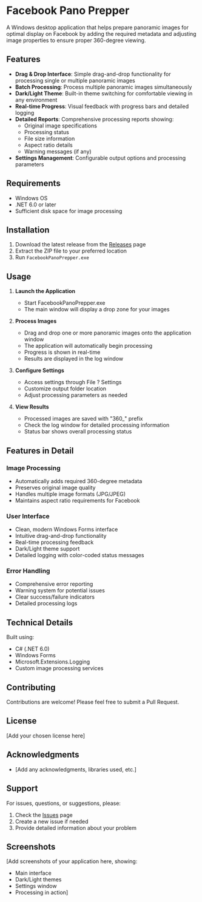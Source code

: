 # Facebook Pano Prepper

A Windows desktop application that helps prepare panoramic images for optimal display on Facebook by adding the required metadata and adjusting image properties to ensure proper 360-degree viewing.

## Features

- **Drag & Drop Interface**: Simple drag-and-drop functionality for processing single or multiple panoramic images
- **Batch Processing**: Process multiple panoramic images simultaneously
- **Dark/Light Theme**: Built-in theme switching for comfortable viewing in any environment
- **Real-time Progress**: Visual feedback with progress bars and detailed logging
- **Detailed Reports**: Comprehensive processing reports showing:
  - Original image specifications
  - Processing status
  - File size information
  - Aspect ratio details
  - Warning messages (if any)
- **Settings Management**: Configurable output options and processing parameters

## Requirements

- Windows OS
- .NET 6.0 or later
- Sufficient disk space for image processing

## Installation

1. Download the latest release from the [Releases](link-to-releases) page
2. Extract the ZIP file to your preferred location
3. Run `FacebookPanoPrepper.exe`

## Usage

1. **Launch the Application**
   - Start FacebookPanoPrepper.exe
   - The main window will display a drop zone for your images

2. **Process Images**
   - Drag and drop one or more panoramic images onto the application window
   - The application will automatically begin processing
   - Progress is shown in real-time
   - Results are displayed in the log window

3. **Configure Settings**
   - Access settings through File ? Settings
   - Customize output folder location
   - Adjust processing parameters as needed

4. **View Results**
   - Processed images are saved with "360_" prefix
   - Check the log window for detailed processing information
   - Status bar shows overall processing status

## Features in Detail

### Image Processing
- Automatically adds required 360-degree metadata
- Preserves original image quality
- Handles multiple image formats (JPG/JPEG)
- Maintains aspect ratio requirements for Facebook

### User Interface
- Clean, modern Windows Forms interface
- Intuitive drag-and-drop functionality
- Real-time processing feedback
- Dark/Light theme support
- Detailed logging with color-coded status messages

### Error Handling
- Comprehensive error reporting
- Warning system for potential issues
- Clear success/failure indicators
- Detailed processing logs

## Technical Details

Built using:
- C# (.NET 6.0)
- Windows Forms
- Microsoft.Extensions.Logging
- Custom image processing services

## Contributing

Contributions are welcome! Please feel free to submit a Pull Request.

## License

[Add your chosen license here]

## Acknowledgments

- [Add any acknowledgments, libraries used, etc.]

## Support

For issues, questions, or suggestions, please:
1. Check the [Issues](link-to-issues) page
2. Create a new issue if needed
3. Provide detailed information about your problem

## Screenshots

[Add screenshots of your application here, showing:
- Main interface
- Dark/Light themes
- Settings window
- Processing in action]